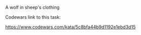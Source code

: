 A wolf in sheep's clothing

Codewars link to this task:

https://www.codewars.com/kata/5c8bfa44b9d1192e1ebd3d15